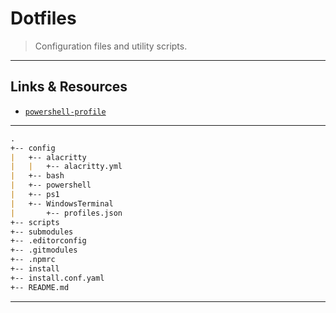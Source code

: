 # Dotfiles

> Configuration files and utility scripts.

---

## Links & Resources

* [`powershell-profile`](https://github.com/mikemaccana/powershell-profile)

---

```md
.
+-- config
|   +-- alacritty
|   |   +-- alacritty.yml
|   +-- bash
|   +-- powershell
|   +-- ps1
|   +-- WindowsTerminal
|       +-- profiles.json
+-- scripts
+-- submodules
+-- .editorconfig
+-- .gitmodules
+-- .npmrc
+-- install
+-- install.conf.yaml
+-- README.md
```

---
